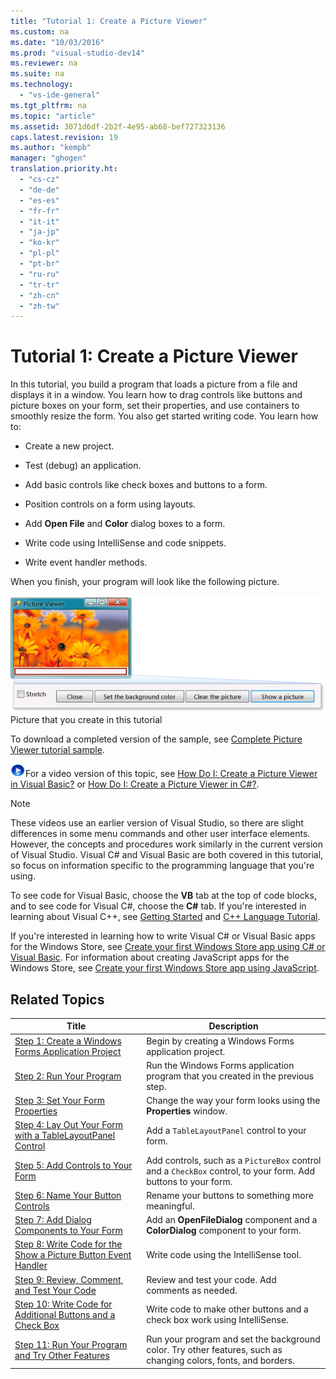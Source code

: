 ```yaml
---
title: "Tutorial 1: Create a Picture Viewer"
ms.custom: na
ms.date: "10/03/2016"
ms.prod: "visual-studio-dev14"
ms.reviewer: na
ms.suite: na
ms.technology: 
  - "vs-ide-general"
ms.tgt_pltfrm: na
ms.topic: "article"
ms.assetid: 3071d6df-2b2f-4e95-ab68-bef727323136
caps.latest.revision: 19
ms.author: "kempb"
manager: "ghogen"
translation.priority.ht: 
  - "cs-cz"
  - "de-de"
  - "es-es"
  - "fr-fr"
  - "it-it"
  - "ja-jp"
  - "ko-kr"
  - "pl-pl"
  - "pt-br"
  - "ru-ru"
  - "tr-tr"
  - "zh-cn"
  - "zh-tw"
---
```

# Tutorial 1: Create a Picture Viewer
In this tutorial, you build a program that loads a picture from a file and displays it in a window. You learn how to drag controls like buttons and picture boxes on your form, set their properties, and use containers to smoothly resize the form. You also get started writing code. You learn how to:  
  
-   Create a new project.  
  
-   Test (debug) an application.  
  
-   Add basic controls like check boxes and buttons to a form.  
  
-   Position controls on a form using layouts.  
  
-   Add **Open File** and **Color** dialog boxes to a form.  
  
-   Write code using IntelliSense and code snippets.  
  
-   Write event handler methods.  
  
 When you finish, your program will look like the following picture.  
  
 ![Picture that you create in this tutorial](../ide/media/express_pictureviewerdone.png "Express_PictureViewerDone")  
Picture that you create in this tutorial  
  
 To download a completed version of the sample, see [Complete Picture Viewer tutorial sample](http://code.msdn.microsoft.com/Complete-Picture-Viewer-7d91d3a8).  
  
 ![link to video](../codequality/media/playvideo.gif "PlayVideo")For a video version of this topic, see [How Do I: Create a Picture Viewer in Visual Basic?](http://go.microsoft.com/fwlink/?LinkId=205207) or [How Do I: Create a Picture Viewer in C#?](http://go.microsoft.com/fwlink/?LinkId=205198).  
  
> [!NOTE]
>  These videos use an earlier version of Visual Studio, so there are slight differences in some menu commands and other user interface elements. However, the concepts and procedures work similarly in the current version of Visual Studio. Visual C# and Visual Basic are both covered in this tutorial, so focus on information specific to the programming language that you're using.  
>   
>  To see code for Visual Basic, choose the **VB** tab at the top of code blocks, and to see code for Visual C#, choose the **C#** tab. If you're interested in learning about Visual C++, see [Getting Started](../misc/getting-started-with-visual-c---in-visual-studio-2015.md) and [C++ Language Tutorial](http://www.cplusplus.com/doc/tutorial/).  
>   
>  If you're interested in learning how to write Visual C# or Visual Basic apps for the Windows Store, see [Create your first Windows Store app using C# or Visual Basic](http://msdn.microsoft.com/library/windows/apps/hh974581.aspx). For information about creating JavaScript apps for the Windows Store, see [Create your first Windows Store app using JavaScript](http://msdn.microsoft.com/library/windows/apps/br211385.aspx).  
  
## Related Topics  
  
|Title|Description|  
|-----------|-----------------|  
|[Step 1: Create a Windows Forms Application Project](../ide/step-1--create-a-windows-forms-application-project.md)|Begin by creating a Windows Forms application project.|  
|[Step 2: Run Your Program](../ide/step-2--run-your-program.md)|Run the Windows Forms application program that you created in the previous step.|  
|[Step 3: Set Your Form Properties](../ide/step-3--set-your-form-properties.md)|Change the way your form looks using the **Properties** window.|  
|[Step 4: Lay Out Your Form with a TableLayoutPanel Control](../ide/step-4--lay-out-your-form-with-a-tablelayoutpanel-control.md)|Add a `TableLayoutPanel` control to your form.|  
|[Step 5: Add Controls to Your Form](../ide/step-5--add-controls-to-your-form.md)|Add controls, such as a `PictureBox` control and a `CheckBox` control, to your form. Add buttons to your form.|  
|[Step 6: Name Your Button Controls](../ide/step-6--name-your-button-controls.md)|Rename your buttons to something more meaningful.|  
|[Step 7: Add Dialog Components to Your Form](../ide/step-7--add-dialog-components-to-your-form.md)|Add an **OpenFileDialog** component and a **ColorDialog** component to your form.|  
|[Step 8: Write Code for the Show a Picture Button Event Handler](../ide/step-8--write-code-for-the-show-a-picture-button-event-handler.md)|Write code using the IntelliSense tool.|  
|[Step 9: Review, Comment, and Test Your Code](../ide/step-9--review--comment--and-test-your-code.md)|Review and test your code. Add comments as needed.|  
|[Step 10: Write Code for Additional Buttons and a Check Box](../ide/step-10--write-code-for-additional-buttons-and-a-check-box.md)|Write code to make other buttons and a check box work using IntelliSense.|  
|[Step 11: Run Your Program and Try Other Features](../ide/step-11--run-your-program-and-try-other-features.md)|Run your program and set the background color. Try other features, such as changing colors, fonts, and borders.|